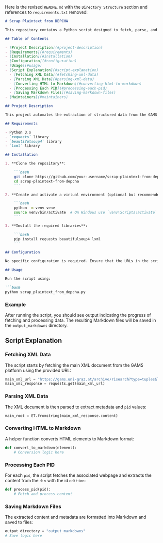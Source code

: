 Here is the revised `README.md` with the `Directory Structure` section and references to `requirements.txt` removed:

```markdown
# Scrap Plaintext from DEPCHA

This repository contains a Python script designed to fetch, parse, and process XML data from the GAMS (Geisteswissenschaftliches Asset Management System) platform. The script extracts metadata and content from specified contexts and sub-contexts, converts the content to Markdown format, and saves it to separate files.

## Table of Contents

- [Project Description](#project-description)
- [Requirements](#requirements)
- [Installation](#installation)
- [Configuration](#configuration)
- [Usage](#usage)
- [Script Explanation](#script-explanation)
  - [Fetching XML Data](#fetching-xml-data)
  - [Parsing XML Data](#parsing-xml-data)
  - [Converting HTML to Markdown](#converting-html-to-markdown)
  - [Processing Each PID](#processing-each-pid)
  - [Saving Markdown Files](#saving-markdown-files)
- [Maintainers](#maintainers)

## Project Description

This project automates the extraction of structured data from the GAMS platform. It processes contexts and sub-contexts, extracts relevant metadata and content, and converts the content into well-structured Markdown files.

## Requirements

- Python 3.x
- `requests` library
- `beautifulsoup4` library
- `lxml` library

## Installation

1. **Clone the repository**:

    ```bash
    git clone https://github.com/your-username/scrap-plaintext-from-depcha.git
    cd scrap-plaintext-from-depcha
    ```

2. **Create and activate a virtual environment (optional but recommended)**:

    ```bash
    python -m venv venv
    source venv/bin/activate  # On Windows use `venv\Scripts\activate`
    ```

3. **Install the required libraries**:

    ```bash
    pip install requests beautifulsoup4 lxml
    ```

## Configuration

No specific configuration is required. Ensure that the URLs in the script match the desired data sources.

## Usage

Run the script using:

```bash
python scrap_plaintext_from_depcha.py
```

### Example

After running the script, you should see output indicating the progress of fetching and processing data. The resulting Markdown files will be saved in the `output_markdowns` directory.

## Script Explanation

### Fetching XML Data

The script starts by fetching the main XML document from the GAMS platform using the provided URL:

```python
main_xml_url = "https://gams.uni-graz.at/archive/risearch?type=tuples&lang=sparql&format=Sparql&query=http%3A%2F%2Ffedora%3A8380%2Farchive%2Fget%2Fcontext%3Adepcha%2FQUERY%2F2023-03-29T10%3A33%3A37.976Z"
main_xml_response = requests.get(main_xml_url)
```

### Parsing XML Data

The XML document is then parsed to extract metadata and `pid` values:

```python
main_root = ET.fromstring(main_xml_response.content)
```

### Converting HTML to Markdown

A helper function converts HTML elements to Markdown format:

```python
def convert_to_markdown(element):
    # Conversion logic here
```

### Processing Each PID

For each `pid`, the script fetches the associated webpage and extracts the content from the `div` with the id `edition`:

```python
def process_pid(pid):
    # Fetch and process content
```

### Saving Markdown Files

The extracted content and metadata are formatted into Markdown and saved to files:

```python
output_directory = "output_markdowns"
# Save logic here
```